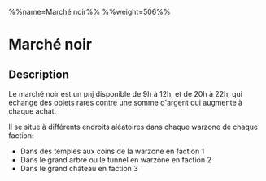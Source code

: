 %%name=Marché noir%%
%%weight=506%%

# Marché noir

## Description

Le marché noir est un pnj disponible de 9h à 12h, et de 20h à 22h, qui échange des objets rares contre une somme d'argent qui augmente à chaque achat.

Il se situe à différents endroits aléatoires dans chaque warzone de chaque faction:
- Dans des temples aux coins de la warzone en faction 1
- Dans le grand arbre ou le tunnel en warzone en faction 2
- Dans le grand château en faction 3
